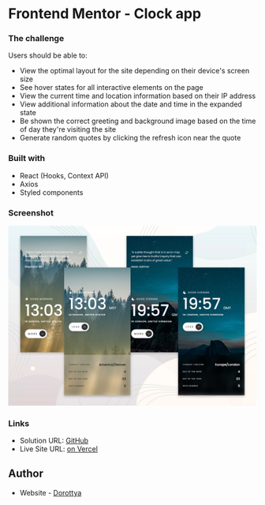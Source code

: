 # Frontend Mentor - Clock app

### The challenge

Users should be able to:

- View the optimal layout for the site depending on their device's screen size
- See hover states for all interactive elements on the page
- View the current time and location information based on their IP address
- View additional information about the date and time in the expanded state
- Be shown the correct greeting and background image based on the time of day they're visiting the site
- Generate random quotes by clicking the refresh icon near the quote

### Built with

- React (Hooks, Context API)
- Axios
- Styled components

### Screenshot

![](./mobile-preview.png)

### Links

- Solution URL: [GitHub](https://github.com/DorottyaB/clock-app)
- Live Site URL: [on Vercel](https://clock-app-lyart.vercel.app/)

## Author

- Website - [Dorottya](https://github.com/DorottyaB)
